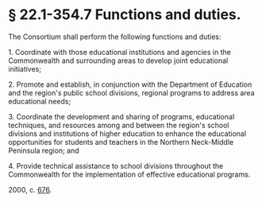 # § 22.1-354.7 Functions and duties.

<p>The Consortium shall perform the following functions and duties:</p><p>1. Coordinate with those educational institutions and agencies in the Commonwealth and surrounding areas to develop joint educational initiatives;</p><p>2. Promote and establish, in conjunction with the Department of Education and the region's public school divisions, regional programs to address area educational needs;</p><p>3. Coordinate the development and sharing of programs, educational techniques, and resources among and between the region's school divisions and institutions of higher education to enhance the educational opportunities for students and teachers in the Northern Neck-Middle Peninsula region; and</p><p>4. Provide technical assistance to school divisions throughout the Commonwealth for the implementation of effective educational programs.</p><p>2000, c. <a href='http://lis.virginia.gov/cgi-bin/legp604.exe?001+ful+CHAP0676'>676</a>.</p>